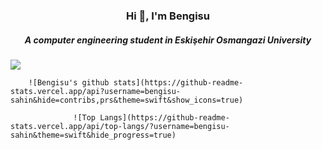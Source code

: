 <h3 align="center">Hi 👋, I'm Bengisu</h3>
<h5 align="center">A computer engineering student in Eskişehir Osmangazi University</h5>

![](https://komarev.com/ghpvc/?username=bengisu-sahin&color=red)

        ![Bengisu's github stats](https://github-readme-stats.vercel.app/api?username=bengisu-sahin&hide=contribs,prs&theme=swift&show_icons=true)

                  ![Top Langs](https://github-readme-stats.vercel.app/api/top-langs/?username=bengisu-sahin&theme=swift&hide_progress=true)
